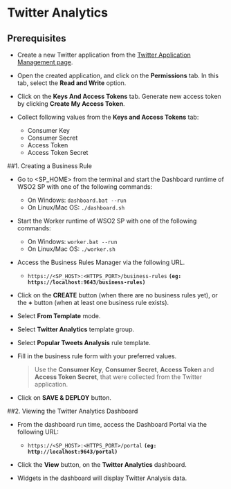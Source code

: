 # Twitter Analytics
## Prerequisites

+ Create a new Twitter application from the [Twitter Application Management page](https://apps.twitter.com/).

+ Open the created application, and click on the **Permissions** tab. In this tab, select the **Read and Write** 
option.

+ Click on the **Keys And Access Tokens** tab. Generate new access token by clicking **Create My Access Token**.

+ Collect following values from the **Keys and Access Tokens** tab:
  - Consumer Key
  - Consumer Secret
  - Access Token
  - Access Token Secret

##1. Creating a Business Rule
+ Go to <SP_HOME> from the terminal and start the Dashboard runtime of WSO2 SP with one of the following commands:
    - On Windows:  `dashboard.bat --run`
    - On Linux/Mac OS:  `./dashboard.sh`

+ Start the Worker runtime of WSO2 SP with one of the following commands:
    - On Windows:  `worker.bat --run`
    - On Linux/Mac OS:  `./worker.sh`

+ Access the Business Rules Manager via the following URL.
    - `https://<SP_HOST>:<HTTPS_PORT>/business-rules` **`(eg: https://localhost:9643/business-rules)`**

+ Click on the **CREATE** button (when there are no business rules yet), or the **+** button (when at least one 
business 
rule exists).

+ Select **From Template** mode.

+ Select **Twitter Analytics** template group.

+ Select **Popular Tweets Analysis** rule template.

+ Fill in the business rule form with your preferred values.
  > Use the **Consumer Key**, **Consumer Secret**, **Access Token** and **Access Token Secret**, that were collected 
  from the Twitter application.
  
+ Click on **SAVE & DEPLOY** button.

##2. Viewing the Twitter Analytics Dashboard
+ From the dashboard run time, access the Dashboard Portal via the following URL:
    - `https://<SP_HOST>:<HTTPS_PORT>/portal` **`(eg: http://localhost:9643/portal)`**

+ Click the **View** button, on the **Twitter Analytics** dashboard.

+ Widgets in the dashboard will display Twitter Analysis data. 